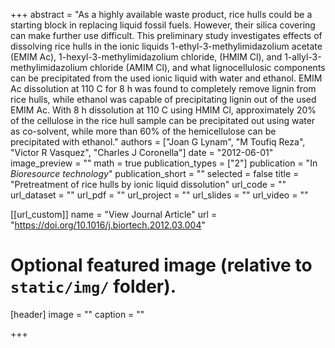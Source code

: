 +++
abstract = "As a highly available waste product, rice hulls could be a starting block in replacing liquid fossil fuels. However, their silica covering can make further use difficult. This preliminary study investigates effects of dissolving rice hulls in the ionic liquids 1-ethyl-3-methylimidazolium acetate (EMIM Ac), 1-hexyl-3-methylimidazolium chloride, (HMIM Cl), and 1-allyl-3-methylimidazolium chloride (AMIM Cl), and what lignocellulosic components can be precipitated from the used ionic liquid with water and ethanol. EMIM Ac dissolution at 110 C for 8 h was found to completely remove lignin from rice hulls, while ethanol was capable of precipitating lignin out of the used EMIM Ac. With 8 h dissolution at 110 C using HMIM Cl, approximately 20% of the cellulose in the rice hull sample can be precipitated out using water as co-solvent, while more than 60% of the hemicellulose can be precipitated with ethanol."
authors = ["Joan G Lynam", "M Toufiq Reza", "Victor R Vasquez", "Charles J Coronella"]
date = "2012-06-01"
image_preview = ""
math = true
publication_types = ["2"]
publication = "In *Bioresource technology*"
publication_short = ""
selected = false
title = "Pretreatment of rice hulls by ionic liquid dissolution"
url_code = ""
url_dataset = ""
url_pdf = ""
url_project = ""
url_slides = ""
url_video = ""

[[url_custom]]
name = "View Journal Article"
url = "https://doi.org/10.1016/j.biortech.2012.03.004"

# Optional featured image (relative to `static/img/` folder).
[header]
image = ""
caption = ""

+++

